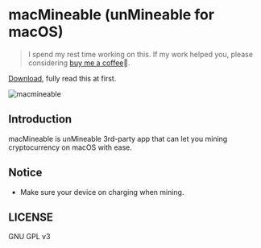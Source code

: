 # macMineable (unMineable for macOS)

> I spend my rest time working on this. If my work helped you, please considering [buy me a coffee](https://aotunote.com/buymeacoffee)🙏.

[Download](https://github.com/evillt/macmineable-release/releases), fully read this at first.

![macmineable](https://cdn.jsdelivr.net/gh/evillt/github-itself-image-hosting-service@main/uPic/macMineable-open-graph-imagefXxVYP.png)

## Introduction

macMineable is unMineable 3rd-party app that can let you mining cryptocurrency on macOS with ease.

## Notice

- Make sure your device on charging when mining.

## LICENSE

GNU GPL v3
